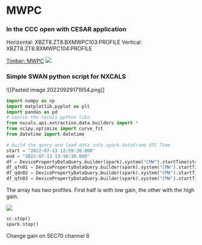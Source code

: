 # MWPC

### In the CCC open with CESAR application

Horizontal: XBZT8.ZT8.BXMWPC103:PROFILE
Vertical: XBZT8.ZT8.BXMWPC104:PROFILE

[Timber: MWPC](https://timber.cern.ch/query?tab=Variables)
![](https://codimd.web.cern.ch/uploads/upload_d4a65fbcd544f8f4eec3269fcfcda36f.png)

### Simple SWAN python script for NXCALS
![[Pasted image 20220929171954.png]]

``` python
import numpy as np
import matplotlib.pyplot as plt
import pandas as pd
# source the nxcals python libs
from nxcals.api.extraction.data.builders import *
from scipy.optimize import curve_fit
from datetime import datetime

# build the query and load data into spark dataframe UTC Time
start = "2022-07-13 12:59:30.000"
end = "2022-07-13 13:10:30.000"
df = DevicePropertyDataQuery.builder(spark).system("CMW").startTime(start).endTime(end).entity().parameter("BXMWPC_2080/Acquisition").build().toPandas()
df_qfn01 = DevicePropertyDataQuery.builder(spark).system("CMW").startTime(start).endTime(end).entity().parameter("RPAEK.251.F61.RQNCL007/MEAS.PULSE").build().toPandas()
df_qdn02 = DevicePropertyDataQuery.builder(spark).system("CMW").startTime(start).endTime(end).entity().parameter("RPAEK.251.F61.RQNEL014/MEAS.PULSE").build().toPandas()
df_qfn03 = DevicePropertyDataQuery.builder(spark).system("CMW").startTime(start).endTime(end).entity().parameter("RPAEK.251.F61.RQNEF021/MEAS.PULSE").build().toPandas()
```

The array has two profiles. First half is with low gain, the other with the high gain.

![](https://codimd.web.cern.ch/uploads/upload_da0cb498e0777a4344ae45977a305f35.png)

``` python
sc.stop()
spark.stop()
```


Change gain on SEC70 channel 8